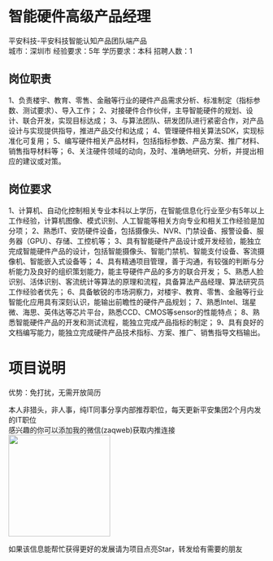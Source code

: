# 智能硬件高级产品经理
平安科技-平安科技智能认知产品团队端产品  
城市：深圳市 经验要求：5年 学历要求：本科  招聘人数：1

## 岗位职责
1、负责楼宇、教育、零售、金融等行业的硬件产品需求分析、标准制定（指标参数、测试要求）、导入工作；
 2、对接硬件合作伙伴，主导智能硬件的规划、设计、联合开发，实现目标达成；
 3、与算法团队、研发团队进行紧密合作，对产品设计与实现提供指导，推进产品交付和达成；
 4、管理硬件相关算法SDK，实现标准化可复用；
 5、编写硬件相关产品材料，包括指标参数、产品方案、推广材料、销售指导材料等；
 6、关注硬件领域的动向，及时、准确地研究、分析，并提出相应的建议或对策。

## 岗位要求
1、计算机、自动化控制相关专业本科以上学历，在智能信息化行业至少有5年以上工作经验，计算机图像、模式识别、人工智能等相关方向专业和相关工作经验是加分项；
 2、熟悉IT、安防硬件设备，包括摄像头、NVR、门禁设备、报警设备、服务器（GPU）、存储、工控机等；
 3、具有智能硬件产品设计或开发经验，能独立完成智能硬件产品的设计，包括智能摄像头、智能门禁机、智能支付设备、客流摄像机、智能嵌入式设备等；
 4、具有精通项目管理，善于沟通，有较强的判断与分析能力及良好的组织策划能力，能主导硬件产品的多方的联合开发；
 5、熟悉人脸识别、活体识别、客流统计等算法的原理和流程，具备算法产品经理、算法研究员工作经验者优先；
 6、具备敏锐的市场洞察力，对楼宇、教育、零售、金融等行业智能化应用具有深刻认识，能输出前瞻性的硬件产品规划；
 7、熟悉Intel、瑞星微、海思、英伟达等芯片平台，熟悉CCD、CMOS等sensor的性能特点；
 8、熟悉智能硬件产品的开发和测试流程，能独立完成产品指标的制定；
 9、具有良好的文档编写能力，能独立完成硬件产品技术指标、方案、推广、销售指导文档输出。

# 项目说明

优势：免打扰，无需开放简历

本人非猎头，非人事，纯IT同事分享内部推荐职位，每天更新平安集团2个月内发的IT职位  
感兴趣的你可以添加我的微信(zaqweb)获取内推连接  
<img src="https://github.com/zaqweb/PA-IT-JOBS/blob/master/WechatICode.jpeg"  height="200" width="200">

如果该信息能帮忙获得更好的发展请为项目点亮Star，转发给有需要的朋友




